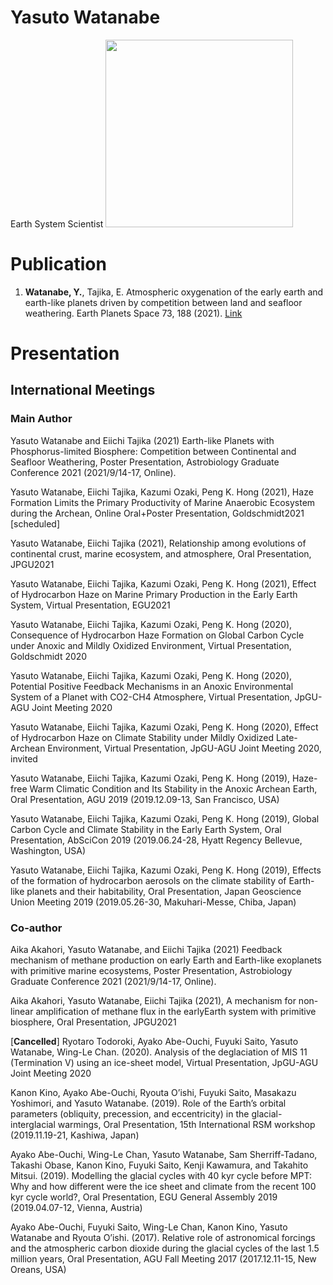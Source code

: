 # Yasuto Watanabe
Earth System Scientist
<img src="https://park.itc.u-tokyo.ac.jp/tajika/wp-content/uploads/2019/11/755ef69214b535b327f034fa411839b6.png" width="300"> 
# Publication
1. **Watanabe, Y.**, Tajika, E. Atmospheric oxygenation of the early earth and earth-like planets driven by competition between land and seafloor weathering. Earth Planets Space 73, 188 (2021). [Link](https://doi.org/10.1186/s40623-021-01527-9)

# Presentation
## International Meetings
### Main Author
Yasuto Watanabe and Eiichi Tajika (2021) Earth-like Planets with Phosphorus-limited Biosphere: Competition between Continental and Seafloor Weathering, Poster Presentation, Astrobiology Graduate Conference 2021 (2021/9/14-17, Online).

Yasuto Watanabe, Eiichi Tajika, Kazumi Ozaki, Peng K. Hong (2021), Haze Formation Limits the Primary Productivity of Marine Anaerobic Ecosystem during the Archean, Online Oral+Poster Presentation, Goldschmidt2021 [scheduled]

Yasuto Watanabe, Eiichi Tajika (2021), Relationship among evolutions of continental crust, marine ecosystem, and atmosphere, Oral Presentation, JPGU2021

Yasuto Watanabe, Eiichi Tajika, Kazumi Ozaki, Peng K. Hong (2021), Effect of Hydrocarbon Haze on Marine Primary Production in the Early Earth System, Virtual Presentation, EGU2021

Yasuto Watanabe, Eiichi Tajika, Kazumi Ozaki, Peng K. Hong (2020), Consequence of Hydrocarbon Haze Formation on Global Carbon Cycle under Anoxic and Mildly Oxidized Environment, Virtual Presentation, Goldschmidt 2020

Yasuto Watanabe, Eiichi Tajika, Kazumi Ozaki, Peng K. Hong (2020), Potential Positive Feedback Mechanisms in an Anoxic Environmental System of a Planet with CO2-CH4 Atmosphere, Virtual Presentation, JpGU-AGU Joint Meeting 2020

Yasuto Watanabe, Eiichi Tajika, Kazumi Ozaki, Peng K. Hong (2020), Effect of Hydrocarbon Haze on Climate Stability under Mildly Oxidized Late-Archean Environment, Virtual Presentation, JpGU-AGU Joint Meeting 2020, invited

Yasuto Watanabe, Eiichi Tajika, Kazumi Ozaki, Peng K. Hong (2019), Haze-free Warm Climatic Condition and Its Stability in the Anoxic Archean Earth, Oral Presentation, AGU 2019 (2019.12.09-13, San Francisco, USA)

Yasuto Watanabe, Eiichi Tajika, Kazumi Ozaki, Peng K. Hong (2019), Global Carbon Cycle and Climate Stability in the Early Earth System, Oral Presentation, AbSciCon 2019 (2019.06.24-28, Hyatt Regency Bellevue, Washington, USA)

Yasuto Watanabe, Eiichi Tajika, Kazumi Ozaki, Peng K. Hong (2019), Effects of the formation of hydrocarbon aerosols on the climate stability of Earth-like planets and their habitability, Oral Presentation, Japan Geoscience Union Meeting 2019 (2019.05.26-30, Makuhari-Messe, Chiba, Japan)

### Co-author
Aika Akahori, Yasuto Watanabe, and Eiichi Tajika (2021) Feedback mechanism of methane production on early Earth and Earth-like exoplanets with primitive marine ecosystems, Poster Presentation, Astrobiology Graduate Conference 2021 (2021/9/14-17, Online).

Aika Akahori, Yasuto Watanabe, Eiichi Tajika (2021), A mechanism for non-linear amplification of methane flux in the earlyEarth system with primitive biosphere, Oral Presentation, JPGU2021

[**Cancelled**] Ryotaro Todoroki, Ayako Abe-Ouchi, Fuyuki Saito, Yasuto Watanabe, Wing-Le Chan. (2020). Analysis of the deglaciation of MIS 11 (Termination V) using an ice-sheet model, Virtual Presentation, JpGU-AGU Joint Meeting 2020

Kanon Kino, Ayako Abe-Ouchi, Ryouta O’ishi, Fuyuki Saito, Masakazu Yoshimori, and Yasuto Watanabe. (2019). Role of the Earth’s orbital parameters (obliquity, precession, and eccentricity) in the glacial-interglacial warmings, Oral Presentation, 15th International RSM workshop (2019.11.19-21, Kashiwa, Japan)

Ayako Abe-Ouchi, Wing-Le Chan, Yasuto Watanabe, Sam Sherriff-Tadano, Takashi Obase, Kanon Kino, Fuyuki Saito, Kenji Kawamura, and Takahito Mitsui. (2019). Modelling the glacial cycles with 40 kyr cycle before MPT: Why and how different were the ice sheet and climate from the recent 100 kyr cycle world?, Oral Presentation, EGU General Assembly 2019 (2019.04.07-12, Vienna, Austria)

Ayako Abe-Ouchi, Fuyuki Saito, Wing-Le Chan, Kanon Kino, Yasuto Watanabe and Ryouta O’ishi. (2017). Relative role of astronomical forcings and the atmospheric carbon dioxide during the glacial cycles of the last 1.5 million years, Oral Presentation, AGU Fall Meeting 2017 (2017.12.11-15, New Oreans, USA)
